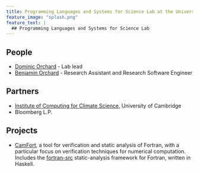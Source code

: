 ```yaml
---
title: Programming Languages and Systems for Science Lab at the University of Kent
feature_image: "splash.png"
feature_text: |
  ## Programming Languages and Systems for Science Lab
---
```


## People

* [Dominic Orchard](https://dorchard.github.io/) - Lab lead
* [Benjamin Orchard](https://github.com/raehik) - Research Assistant and Research Software Engineer

## Partners

* [Institute of Computing for Climate Science](https://cambridge-iccs.github.io/), University of Cambridge
* Bloomberg L.P.

## Projects

* [CamFort](https://camfort.github.com), a tool for verification and static analysis of Fortran, with a particular focus on verification techniques for numerical computation. Includes the [fortran-src](https://github.com/camfort/fortran-src) static-analysis framework for Fortran, written in Haskell.
